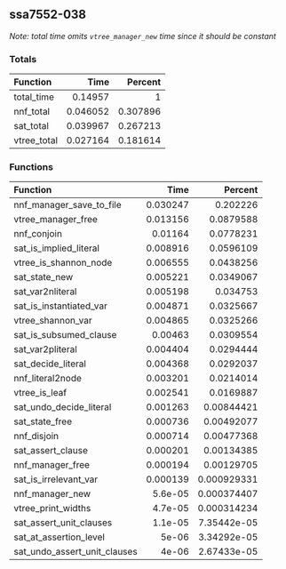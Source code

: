 ## ssa7552-038

*Note: total time omits `vtree_manager_new` time since it should be constant*

### Totals

| Function    |     Time |   Percent |
|:------------|---------:|----------:|
| total_time  | 0.14957  |  1        |
| nnf_total   | 0.046052 |  0.307896 |
| sat_total   | 0.039967 |  0.267213 |
| vtree_total | 0.027164 |  0.181614 |

### Functions

| Function                     |     Time |     Percent |
|:-----------------------------|---------:|------------:|
| nnf_manager_save_to_file     | 0.030247 | 0.202226    |
| vtree_manager_free           | 0.013156 | 0.0879588   |
| nnf_conjoin                  | 0.01164  | 0.0778231   |
| sat_is_implied_literal       | 0.008916 | 0.0596109   |
| vtree_is_shannon_node        | 0.006555 | 0.0438256   |
| sat_state_new                | 0.005221 | 0.0349067   |
| sat_var2nliteral             | 0.005198 | 0.034753    |
| sat_is_instantiated_var      | 0.004871 | 0.0325667   |
| vtree_shannon_var            | 0.004865 | 0.0325266   |
| sat_is_subsumed_clause       | 0.00463  | 0.0309554   |
| sat_var2pliteral             | 0.004404 | 0.0294444   |
| sat_decide_literal           | 0.004368 | 0.0292037   |
| nnf_literal2node             | 0.003201 | 0.0214014   |
| vtree_is_leaf                | 0.002541 | 0.0169887   |
| sat_undo_decide_literal      | 0.001263 | 0.00844421  |
| sat_state_free               | 0.000736 | 0.00492077  |
| nnf_disjoin                  | 0.000714 | 0.00477368  |
| sat_assert_clause            | 0.000201 | 0.00134385  |
| nnf_manager_free             | 0.000194 | 0.00129705  |
| sat_is_irrelevant_var        | 0.000139 | 0.000929331 |
| nnf_manager_new              | 5.6e-05  | 0.000374407 |
| vtree_print_widths           | 4.7e-05  | 0.000314234 |
| sat_assert_unit_clauses      | 1.1e-05  | 7.35442e-05 |
| sat_at_assertion_level       | 5e-06    | 3.34292e-05 |
| sat_undo_assert_unit_clauses | 4e-06    | 2.67433e-05 |
